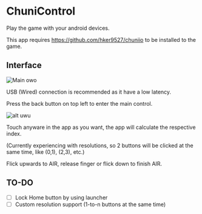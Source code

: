 # ChuniControl
Play the game with your android devices.

This app requires https://github.com/hker9527/chuniio to be installed to the game.

Interface
----
![Main owo](https://cdn.discordapp.com/attachments/342372275305054210/706389838433091755/Screenshot_2020-05-03-14-17-59.png)

USB (Wired) connection is recommended as it have a low latency.

Press the back button on top left to enter the main control.

![alt uwu](https://cdn.discordapp.com/attachments/342372275305054210/706389838995390515/Screenshot_2020-05-03-14-20-32.png)

Touch anyware in the app as you want, the app will calculate the respective index.

(Currently experiencing with resolutions, so 2 buttons will be clicked at the same time, like (0,1), (2,3), etc.)

Flick upwards to AIR, release finger or flick down to finish AIR.


TO-DO
----
- [ ] Lock Home button by using launcher
- [ ] Custom resolution support (1-to-n buttons at the same time)

